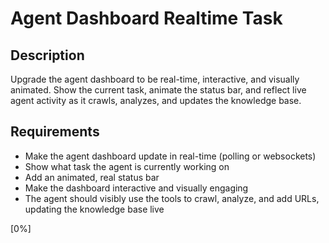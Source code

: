 # Agent Dashboard Realtime Task

## Description
Upgrade the agent dashboard to be real-time, interactive, and visually animated. Show the current task, animate the status bar, and reflect live agent activity as it crawls, analyzes, and updates the knowledge base.

## Requirements
- Make the agent dashboard update in real-time (polling or websockets)
- Show what task the agent is currently working on
- Add an animated, real status bar
- Make the dashboard interactive and visually engaging
- The agent should visibly use the tools to crawl, analyze, and add URLs, updating the knowledge base live

[0%]
